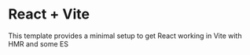 # React + Vite

This template provides a minimal setup to get React working in Vite with HMR and some ES


